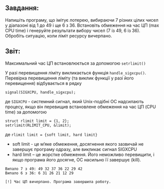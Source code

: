 ## Завдання:
Напишіть програму, що імітує лотерею, вибираючи 7 різних цілих чисел у діапазоні від 1 до 49 і ще 6 з 36. Встановіть обмеження на час ЦП (max CPU time) і генеруйте результати вибору чисел (7 із 49, 6 із 36). Обробіть ситуацію, коли ліміт ресурсу вичерпано.

## Звіт:
Максимальний час ЦП встановлюється за допомогою `setrlimit()`  

У разі перевищення ліміту викликається функція `handle_sigxcpu()`. Перевірка перевищення ліміту (та виклик функції у разі його перевищення) відбувається в рядку 
```
signal(SIGXCPU, handle_sigxcpu);
```
де `SIGXCPU` - системний сигнал, який Unix-подібні ОС надсилають процесу, якщо він перевищив встановлене обмеження на час ЦП (CPU time) за допомогою
```
struct rlimit limit = {1, 2};
setrlimit(RLIMIT_CPU, &limit);
```
де `rlimit limit = {soft limit, hard limit}`
- soft limit - це м’яке обмеження, досягнення якого зазвичай не завершує програму одразу, але викликає сигнал SIGXCPU
- hard limit – це жорстке обмеження. Його неможливо перевищити, і якщо програма його досягне, ОС насильно її завершує (kill).

```
Випало 7 з 49: 49 32 37 36 22 29 42 
Випало 6 з 36: 6 31 26 21 12 29 

[!] Час ЦП вичерпано. Програма завершила роботу.
```